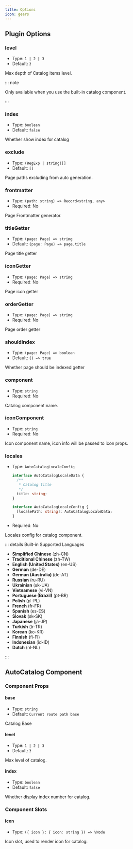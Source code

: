 ```yaml
---
title: Options
icon: gears
---
```


## Plugin Options

### level

- Type: `1 | 2 | 3`
- Default: `3`

Max depth of Catalog items level.

::: note

Only available when you use the built-in catalog component.

:::

### index

- Type: `boolean`
- Default: `false`

Whether show index for catalog

### exclude

- Type: `(RegExp | string)[]`
- Default: `[]`

Page paths excluding from auto generation.

### frontmatter

- Type: `(path: string) => Record<string, any>`
- Required: No

Page Frontmatter generator.

### titleGetter

- Type: `(page: Page) => string`
- Default: `(page: Page) => page.title`

Page title getter

### iconGetter

- Type: `(page: Page) => string`
- Required: No

Page icon getter

### orderGetter

- Type: `(page: Page) => string`
- Required: No

Page order getter

### shouldIndex

- Type: `(page: Page) => boolean`
- Default: `() => true`

Whether page should be indexed getter

### component

- Type: `string`
- Required: No

Catalog component name.

### iconComponent

- Type: `string`
- Required: No

Icon component name, icon info will be passed to icon props.

### locales

- Type: `AutoCatalogLocaleConfig`

  ```ts
  interface AutoCatalogLocaleData {
    /**
     * Catalog title
     */
    title: string;
  }

  interface AutoCatalogLocaleConfig {
    [localePath: string]: AutoCatalogLocaleData;
  }
  ```

- Required: No

Locales config for catalog component.

::: details Built-in Supported Languages

- **Simplified Chinese** (zh-CN)
- **Traditional Chinese** (zh-TW)
- **English (United States)** (en-US)
- **German** (de-DE)
- **German (Australia)** (de-AT)
- **Russian** (ru-RU)
- **Ukrainian** (uk-UA)
- **Vietnamese** (vi-VN)
- **Portuguese (Brazil)** (pt-BR)
- **Polish** (pl-PL)
- **French** (fr-FR)
- **Spanish** (es-ES)
- **Slovak** (sk-SK)
- **Japanese** (ja-JP)
- **Turkish** (tr-TR)
- **Korean** (ko-KR)
- **Finnish** (fi-FI)
- **Indonesian** (id-ID)
- **Dutch** (nl-NL)

:::

## AutoCatalog Component

### Component Props

#### base

- Type: `string`
- Default: `Current route path base`

Catalog Base

#### level

- Type: `1 | 2 | 3`
- Default: `3`

Max level of catalog.

#### index

- Type: `boolean`
- Default: `false`

Whether display index number for catalog.

### Component Slots

#### icon

- Type: `({ icon }: { icon: string }) => VNode`

Icon slot, used to render icon for catalog.
